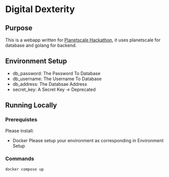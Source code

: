 # Digital Dexterity

## Purpose

This is a webapp written for [Planetscale Hackathon](https://townhall.hashnode.com/planetscale-hackathon), it uses planetscale for database and golang for backend.

## Environment Setup
- db_password: The Password To Database
- db_username: The Username To Database
- db_address: The Databsae Address
- secret_key: A Secret Key -> Deprecated

## Running Locally

### Prerequistes
Please install:  
- Docker
Please setup your environment as corresponding in Environment Setup

### Commands
```sh
docker compose up
```